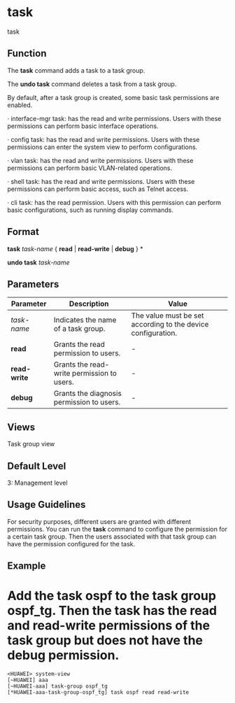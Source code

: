 task
====

task

Function
--------



The **task** command adds a task to a task group.

The **undo task** command deletes a task from a task group.



By default, after a task group is created, some basic task permissions are enabled.

· interface-mgr task: has the read and write permissions. Users with these permissions can perform basic interface operations.

· config task: has the read and write permissions. Users with these permissions can enter the system view to perform configurations.

· vlan task: has the read and write permissions. Users with these permissions can perform basic VLAN-related operations.

· shell task: has the read and write permissions. Users with these permissions can perform basic access, such as Telnet access.

· cli task: has the read permission. Users with this permission can perform basic configurations, such as running display commands.




Format
------

**task** *task-name* { **read** | **read-write** | **debug** } \*

**undo task** *task-name*


Parameters
----------

| Parameter | Description | Value |
| --- | --- | --- |
| *task-name* | Indicates the name of a task group. | The value must be set according to the device configuration. |
| **read** | Grants the read permission to users. | - |
| **read-write** | Grants the read-write permission to users. | - |
| **debug** | Grants the diagnosis permission to users. | - |



Views
-----

Task group view


Default Level
-------------

3: Management level


Usage Guidelines
----------------

For security purposes, different users are granted with different permissions. You can run the **task** command to configure the permission for a certain task group. Then the users associated with that task group can have the permission configured for the task.


Example
-------

# Add the task ospf to the task group ospf\_tg. Then the task has the read and read-write permissions of the task group but does not have the debug permission.
```
<HUAWEI> system-view
[~HUAWEI] aaa
[~HUAWEI-aaa] task-group ospf_tg
[*HUAWEI-aaa-task-group-ospf_tg] task ospf read read-write

```
